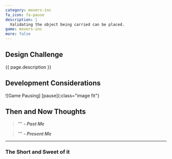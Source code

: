 ```yaml
---
category: movers-inc
fa_icon: fa-pause
description: |
  Validating the object being carried can be placed. 
game: movers-inc
more: false
---
```


## Design Challenge

{{ page.description }}

## Development Considerations


![Game Pausing] [pause]{:class="image fit"}

<!--excerpt_end-->

## Then and Now Thoughts

> "" 
**_- Past Me_**

> ""
**_- Present Me_**

---

### The Short and Sweet of it